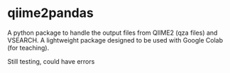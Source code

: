 # qiime2pandas

A python package to handle the output files from QIIME2 (qza files) and VSEARCH. A lightweight package designed to be used with Google Colab (for teaching).

Still testing, could have errors
